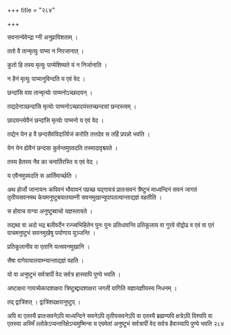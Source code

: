 +++
title = "२८४"

+++

 

सवनान्येवेन्द्रा ग्नी अनुप्राविशताम् । 

ततो वै तान्मृत्युः पाप्मा न निरजानात् । 

कुतो हि तस्य मृत्युः पाप्मेशिष्यते यं न निर्जानाति । 

न हैनं मृत्युः पाप्मानुविन्दति य एवं वेद । 

छन्दांसि वाव तान्मृत्योः पाप्मनोऽच्छादयन् । 

तद्यदेनाञ्छन्दांसि मृत्योः पाप्मनोऽच्छादयंस्तच्छन्दसां छन्दस्त्वम् । 

छादयन्त्येवैनं छन्दांसि मृत्योः पाप्मनो य एवं वेद । 

तद्येन येन ह वै छन्दसैवंविदार्त्विजं करोति तत्तदेव स तर्हि प्रपन्नो भवति
। 

येन येन ह्येवैनं छन्दसा कुर्वन्तमुपवदति तस्मादावृश्च्यते । 

तस्य हैतस्य नैव का चनार्तिरस्ति य एवं वेद । 

य एवैनमुपवदति स आर्तिमार्च्छति । 

अथ होर्जो जानायनः कपिवनं भौवायनं पप्रच्छ यद्गायत्रं प्रातःसवनं
त्रैष्टुभं माध्यन्दिनं सवनं जागतं तृतीयसवनमथ
केयमनुष्टुबयातयाम्नी सवनमुखान्युपापतत्यान्ताद्यज्ञं
वहतीति । 

स होवाच वाग्वा अनुष्टुब्वाचो यज्ञस्तायते । 

तद्यथा वा अदो भद्र बलीवर्देन रज्ज्वभिहितेन पुनः पुनः प्रतिधावन्ति
प्रतिकूलाय वा गुरवे वोद्वोढ व एवं वा एतं वाचमनुष्टुभं
सवनमुखेषु पर्याणाय युञ्जन्ति । 

प्रतिकूलानीव वा एतानि यत्सवनमुखानि । 

सैषा वागेवायातयाम्न्यान्ताद्यज्ञं वहति । 

यो वा अनुष्टुभं सर्वत्रापीं वेद सर्वत्र हास्यापि पुण्ये भवति । 

अष्टाक्षरा गायत्र्येकादशाक्षरा त्रिष्टुब्द्वादशाक्षरा जगती वागिति
यज्ञायज्ञीयस्य निधनम् । 

तद् द्वात्रिंशत् । द्वात्रिंशदक्षरानुष्टुप् । 

अपि वा एतस्यै प्रातःसवनेऽपि माध्यन्दिने सवनेऽपि तृतीयसवनेऽपि वा एतस्यै
ब्रह्मण्यपि क्षत्रेऽपि विश्यपि वा एतस्या अस्मिँ
ल्लोकेऽप्यन्तरिक्षेऽप्यमुष्मिन्स य
एवमेतां अनुष्टुभं सर्वत्रापीं वेद सर्वत्र हैवास्यापि पुण्ये भवति २८४
